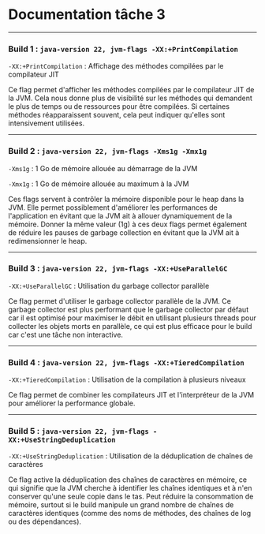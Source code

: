 # Documentation tâche 3
* * *

### Build 1 : `java-version 22, jvm-flags -XX:+PrintCompilation`

`-XX:+PrintCompilation` : Affichage des méthodes compilées par le compilateur JIT

Ce flag permet d'afficher les méthodes compilées par le compilateur JIT de la JVM. Cela nous donne
plus de visibilité sur les méthodes qui demandent le plus de temps ou de ressources pour être compilées.
Si certaines méthodes réapparaissent souvent, cela peut indiquer qu'elles sont intensivement 
utilisées.

* * *
### Build 2 : `java-version 22, jvm-flags -Xms1g -Xmx1g`

`-Xms1g` : 1 Go de mémoire allouée au démarrage de la JVM

`-Xmx1g` : 1 Go de mémoire allouée au maximum à la JVM

Ces flags servent à contrôler la mémoire disponible pour le heap dans la JVM. Elle permet 
possiblement d'améliorer les performances de l'application en évitant que la JVM ait à allouer dynamiquement de la mémoire.
Donner la même valeur (1g) à ces deux flags permet également de réduire les pauses de garbage collection
en évitant que la JVM ait à redimensionner le heap.
* * *
### Build 3 : `java-version 22, jvm-flags -XX:+UseParallelGC`

`-XX:+UseParallelGC` : Utilisation du garbage collector parallèle

Ce flag permet d'utiliser le garbage collector parallèle de la JVM. 
Ce garbage collector est plus performant que le garbage collector par défaut car il est optimisé 
pour maximiser le débit en utilisant plusieurs threads pour collecter les objets morts en parallèle,
ce qui est plus efficace pour le build car c'est une tâche non interactive.

* * *

### Build 4 : `java-version 22, jvm-flags -XX:+TieredCompilation`

`-XX:+TieredCompilation` : Utilisation de la compilation à plusieurs niveaux

Ce flag permet de combiner les compilateurs JIT et l'interpréteur de la JVM pour améliorer la
performance globale.

* * *

### Build 5 : `java-version 22, jvm-flags -XX:+UseStringDeduplication`

`-XX:+UseStringDeduplication` : Utilisation de la déduplication de chaînes de caractères

Ce flag active la déduplication des chaînes de caractères en mémoire, ce qui signifie 
que la JVM cherche à identifier les chaînes identiques et à n'en conserver qu'une seule copie dans le tas.
Peut réduire la consommation de mémoire, surtout si le build manipule un grand nombre de chaînes de 
caractères identiques (comme des noms de méthodes, des chaînes de log ou des dépendances).

